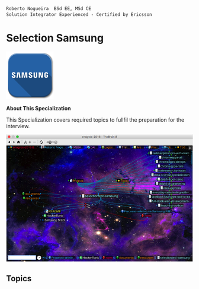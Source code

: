 ```
Roberto Nogueira  BSd EE, MSd CE
Solution Integrator Experienced - Certified by Ericsson
```
# Selection Samsung

![ebook cover](images/samsung.png)

**About This Specialization**

This Specialization covers required topics to fullfil the preparation for the interview.

<img src="images/screenshot.png" alt="Drawing" style="width: 600px;"/>

## Topics
```

```
